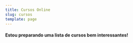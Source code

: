 ```yaml
---
title: Cursos Online
slug: cursos
template: page
---
```


#### Estou preparando uma lista de cursos bem interessantes!